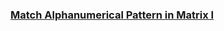 ### [Match Alphanumerical Pattern in Matrix I](https://leetcode.com/problems/match-alphanumerical-pattern-in-matrix-i)


